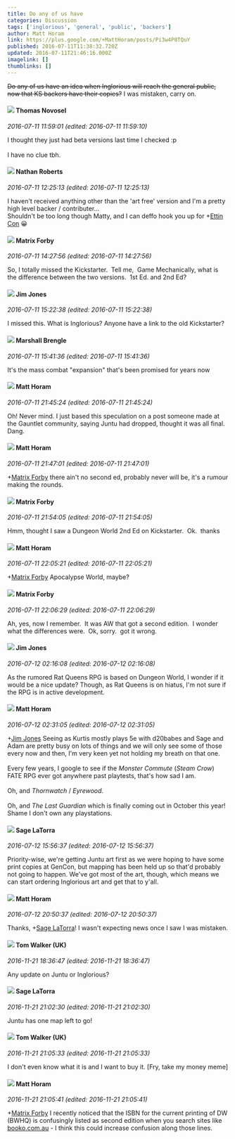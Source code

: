 ```yaml
---
title: Do any of us have
categories: Discussion
tags: ['inglorious', 'general', 'public', 'backers']
author: Matt Horam
link: https://plus.google.com/+MattHoram/posts/Pi3w4P8TQuY
published: 2016-07-11T11:38:32.720Z
updated: 2016-07-11T21:46:16.000Z
imagelink: []
thumblinks: []
---
```


<del>Do any of us have an idea when Inglorious will reach the general public, now that KS backers have their copies?﻿</del> I was mistaken, carry on.
<div id='comment z12lsxtgyq2fv5sgb04ccvzrpqfysb2rkgg'>
  <h4><img src='{{site.baseurl}}//images/avatars/103440498763269448158_photo.jpg'> Thomas Novosel</h4>
      <p><cite>2016-07-11 11:59:01 (edited: 2016-07-11 11:59:10)</cite></p>
        <p>I thought they just had beta versions last time I checked :p <br /><br />I have no clue tbh.</p>
</div>
        

<div id='comment z12lsxtgyq2fv5sgb04ccvzrpqfysb2rkgg'>
  <h4><img src='{{site.baseurl}}//images/avatars/117646243340764868749_photo.jpg'> Nathan Roberts</h4>
      <p><cite>2016-07-11 12:25:13 (edited: 2016-07-11 12:25:13)</cite></p>
        <p>I haven&#39;t received anything other than the &#39;art free&#39; version and I&#39;m a pretty high level backer / contributer...<br />Shouldn&#39;t be too long though Matty, and I can deffo hook you up for <span class="proflinkWrapper"><span class="proflinkPrefix">+</span><a class="proflink" href="https://plus.google.com/103820095670807742554" oid="103820095670807742554">Ettin Con</a></span> 😀</p>
</div>
        

<div id='comment z12lsxtgyq2fv5sgb04ccvzrpqfysb2rkgg'>
  <h4><img src='{{site.baseurl}}//images/avatars/109565352442943400435_photo.jpg'> Matrix Forby</h4>
      <p><cite>2016-07-11 14:27:56 (edited: 2016-07-11 14:27:56)</cite></p>
        <p>So, I totally missed the Kickstarter.  Tell me,  Game Mechanically, what is the difference between the two versions.  1st Ed. and 2nd Ed?</p>
</div>
        

<div id='comment z12lsxtgyq2fv5sgb04ccvzrpqfysb2rkgg'>
  <h4><img src='{{site.baseurl}}//images/avatars/114075227630675466545_photo.jpg'> Jim Jones</h4>
      <p><cite>2016-07-11 15:22:38 (edited: 2016-07-11 15:22:38)</cite></p>
        <p>I missed this. What is Inglorious? Anyone have a link to the old Kickstarter?</p>
</div>
        

<div id='comment z12lsxtgyq2fv5sgb04ccvzrpqfysb2rkgg'>
  <h4><img src='{{site.baseurl}}//images/avatars/110973090768429200038_photo.jpg'> Marshall Brengle</h4>
      <p><cite>2016-07-11 15:41:36 (edited: 2016-07-11 15:41:36)</cite></p>
        <p>It&#39;s the mass combat &quot;expansion&quot; that&#39;s been promised for years now</p>
</div>
        

<div id='comment z12lsxtgyq2fv5sgb04ccvzrpqfysb2rkgg'>
  <h4><img src='{{site.baseurl}}//images/avatars/105472060898626050077_photo.jpg'> Matt Horam</h4>
      <p><cite>2016-07-11 21:45:24 (edited: 2016-07-11 21:45:24)</cite></p>
        <p>Oh! Never mind. I just based this speculation on a post someone made at the Gauntlet community, saying Juntu had dropped, thought it was all final. Dang.</p>
</div>
        

<div id='comment z12lsxtgyq2fv5sgb04ccvzrpqfysb2rkgg'>
  <h4><img src='{{site.baseurl}}//images/avatars/105472060898626050077_photo.jpg'> Matt Horam</h4>
      <p><cite>2016-07-11 21:47:01 (edited: 2016-07-11 21:47:01)</cite></p>
        <p><span class="proflinkWrapper"><span class="proflinkPrefix">+</span><a class="proflink" href="https://plus.google.com/109565352442943400435" oid="109565352442943400435">Matrix Forby</a></span> there ain&#39;t no second ed, probably never will be, it&#39;s a rumour making the rounds.</p>
</div>
        

<div id='comment z12lsxtgyq2fv5sgb04ccvzrpqfysb2rkgg'>
  <h4><img src='{{site.baseurl}}//images/avatars/109565352442943400435_photo.jpg'> Matrix Forby</h4>
      <p><cite>2016-07-11 21:54:05 (edited: 2016-07-11 21:54:05)</cite></p>
        <p>Hmm, thought I saw a Dungeon World 2nd Ed on Kickstarter.  Ok.  thanks</p>
</div>
        

<div id='comment z12lsxtgyq2fv5sgb04ccvzrpqfysb2rkgg'>
  <h4><img src='{{site.baseurl}}//images/avatars/105472060898626050077_photo.jpg'> Matt Horam</h4>
      <p><cite>2016-07-11 22:05:21 (edited: 2016-07-11 22:05:21)</cite></p>
        <p><span class="proflinkWrapper"><span class="proflinkPrefix">+</span><a class="proflink" href="https://plus.google.com/109565352442943400435" oid="109565352442943400435">Matrix Forby</a></span> Apocalypse World, maybe?</p>
</div>
        

<div id='comment z12lsxtgyq2fv5sgb04ccvzrpqfysb2rkgg'>
  <h4><img src='{{site.baseurl}}//images/avatars/109565352442943400435_photo.jpg'> Matrix Forby</h4>
      <p><cite>2016-07-11 22:06:29 (edited: 2016-07-11 22:06:29)</cite></p>
        <p>Ah, yes, now I remember.  It was AW that got a second edition.  I wonder what the differences were.  Ok, sorry.  got it wrong.</p>
</div>
        

<div id='comment z12lsxtgyq2fv5sgb04ccvzrpqfysb2rkgg'>
  <h4><img src='{{site.baseurl}}//images/avatars/114075227630675466545_photo.jpg'> Jim Jones</h4>
      <p><cite>2016-07-12 02:16:08 (edited: 2016-07-12 02:16:08)</cite></p>
        <p>As the rumored Rat Queens RPG is based on Dungeon World, I wonder if it would be a nice update? Though, as Rat Queens is on hiatus, I&#39;m not sure if the RPG is in active development.</p>
</div>
        

<div id='comment z12lsxtgyq2fv5sgb04ccvzrpqfysb2rkgg'>
  <h4><img src='{{site.baseurl}}//images/avatars/105472060898626050077_photo.jpg'> Matt Horam</h4>
      <p><cite>2016-07-12 02:31:05 (edited: 2016-07-12 02:31:05)</cite></p>
        <p><span class="proflinkWrapper"><span class="proflinkPrefix">+</span><a class="proflink" href="https://plus.google.com/114075227630675466545" oid="114075227630675466545">Jim Jones</a></span> Seeing as Kurtis mostly plays 5e with d20babes and Sage and Adam are pretty busy on lots of things and we will only see some of those every now and then, I&#39;m very keen yet not holding my breath on that one.<br /><br />Every few years, I google to see if the <i>Monster Commute</i> (<i>Steam Crow</i>) FATE RPG ever got anywhere past playtests, that&#39;s how sad I am.<br /><br />Oh, and <i>Thornwatch</i> / <i>Eyrewood</i>.<br /><br />Oh, and <i>The Last Guardian</i> which is finally coming out in October this year! Shame I don&#39;t own any playstations.</p>
</div>
        

<div id='comment z12lsxtgyq2fv5sgb04ccvzrpqfysb2rkgg'>
  <h4><img src='{{site.baseurl}}//images/avatars/117415966179711277938_photo.jpg'> Sage LaTorra</h4>
      <p><cite>2016-07-12 15:56:37 (edited: 2016-07-12 15:56:37)</cite></p>
        <p>Priority-wise, we&#39;re getting Juntu art first as we were hoping to have some print copies at GenCon, but mapping has been held up so that&#39;d probably not going to happen. We&#39;ve got most of the art, though, which means we can start ordering Inglorious art and get that to y&#39;all.</p>
</div>
        

<div id='comment z12lsxtgyq2fv5sgb04ccvzrpqfysb2rkgg'>
  <h4><img src='{{site.baseurl}}//images/avatars/105472060898626050077_photo.jpg'> Matt Horam</h4>
      <p><cite>2016-07-12 20:50:37 (edited: 2016-07-12 20:50:37)</cite></p>
        <p>Thanks, <span class="proflinkWrapper"><span class="proflinkPrefix">+</span><a class="proflink" href="https://plus.google.com/117415966179711277938" oid="117415966179711277938">Sage LaTorra</a></span>​! I wasn&#39;t expecting news once I saw I was mistaken.</p>
</div>
        

<div id='comment z12lsxtgyq2fv5sgb04ccvzrpqfysb2rkgg'>
  <h4><img src='{{site.baseurl}}//images/avatars/101163170226766768463_photo.jpg'> Tom Walker (UK)</h4>
      <p><cite>2016-11-21 18:36:47 (edited: 2016-11-21 18:36:47)</cite></p>
        <p>Any update on Juntu or Inglorious?</p>
</div>
        

<div id='comment z12lsxtgyq2fv5sgb04ccvzrpqfysb2rkgg'>
  <h4><img src='{{site.baseurl}}//images/avatars/117415966179711277938_photo.jpg'> Sage LaTorra</h4>
      <p><cite>2016-11-21 21:02:30 (edited: 2016-11-21 21:02:30)</cite></p>
        <p>Juntu has one map left to go!</p>
</div>
        

<div id='comment z12lsxtgyq2fv5sgb04ccvzrpqfysb2rkgg'>
  <h4><img src='{{site.baseurl}}//images/avatars/101163170226766768463_photo.jpg'> Tom Walker (UK)</h4>
      <p><cite>2016-11-21 21:05:33 (edited: 2016-11-21 21:05:33)</cite></p>
        <p>I don&#39;t even know what it is and I want to buy it. [Fry, take my money meme]</p>
</div>
        

<div id='comment z12lsxtgyq2fv5sgb04ccvzrpqfysb2rkgg'>
  <h4><img src='{{site.baseurl}}//images/avatars/105472060898626050077_photo.jpg'> Matt Horam</h4>
      <p><cite>2016-11-21 21:05:41 (edited: 2016-11-21 21:05:41)</cite></p>
        <p><span class="proflinkWrapper"><span class="proflinkPrefix">+</span><a class="proflink" href="https://plus.google.com/109565352442943400435" oid="109565352442943400435">Matrix Forby</a></span> I recently noticed that the ISBN for the current printing of DW (BWHQ) is confusingly listed as second edition when you search sites like <a href="http://booko.com.au" class="ot-anchor">booko.com.au</a> - I think this could increase confusion along those lines.</p>
</div>
        
